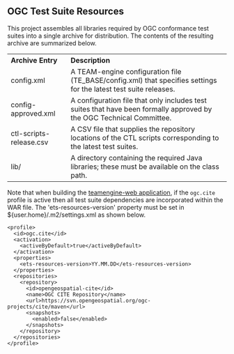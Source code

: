 ## OGC Test Suite Resources

This project assembles all libraries required by OGC conformance test suites 
into a single archive for distribution. The contents of the resulting archive 
are summarized below.

<table style="text-align:left">
  <tr>
    <th>Archive Entry</th>
    <th>Description</th>
  </tr>
  <tr>
    <td>config.xml</td>
    <td>A TEAM-engine configuration file (TE_BASE/config.xml) that specifies 
    settings for the latest test suite releases.</td>
  </tr>
  <tr>
    <td>config-approved.xml</td>
    <td>A configuration file that only includes test suites that have been 
    formally approved by the OGC Technical Committee.</td>
  </tr>
  <tr>
    <td>ctl-scripts-release.csv</td>
    <td>A CSV file that supplies the repository locations of the CTL scripts 
    corresponding to the latest test suites.</td>
  </tr>
  <tr>
    <td>lib/</td>
    <td>A directory containing the required Java libraries; these must be available 
    on the class path.</td>
  </tr>
</table>

Note that when building the [teamengine-web application](https://github.com/opengeospatial/teamengine), 
if the `ogc.cite` profile is active then all test suite dependencies are incorporated within 
the WAR file. The 'ets-resources-version' property must be set in ${user.home}/.m2/settings.xml 
as shown below.

    <profile>
      <id>ogc.cite</id>
      <activation>
        <activeByDefault>true</activeByDefault>
      </activation>
      <properties>
        <ets-resources-version>YY.MM.DD</ets-resources-version>
      </properties>
      <repositories>
        <repository>
          <id>opengeospatial-cite</id>
          <name>OGC CITE Repository</name>
          <url>https://svn.opengeospatial.org/ogc-projects/cite/maven</url>
          <snapshots>
            <enabled>false</enabled>
          </snapshots>
        </repository>
      </repositories>
    </profile>
